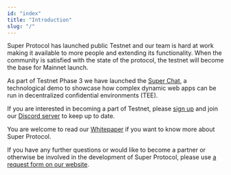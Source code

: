 ```yaml
---
id: "index"
title: "Introduction"
slug: "/"
---
```


Super Protocol has launched public Testnet and our team is hard at work making it available to more people and extending its functionality. When the community is satisfied with the state of the protocol, the testnet will become the base for Mainnet launch.

As part of Testnet Phase 3 we have launched the [Super Chat](/developers/offers/superchat/), a technological demo to showcase how complex dynamic web apps can be run in decentralized confidential environments (TEE).

If you are interested in becoming a part of Testnet, please [sign up](/testnet) and join our [Discord server](https://discord.com/invite/superprotocol) to keep up to date.

You are welcome to read our [Whitepaper](/whitepaper) if you want to know more about Super Protocol.

If you have any further questions or would like to become a partner or otherwise be involved in the development of Super Protocol, please use [a request form on our website](https://superprotocol.com/contact).
